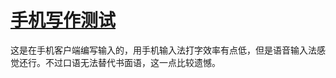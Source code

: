 # [手机写作测试](https://github.com/drunkwretch/drunkwretch.github.io/issues/4)

这是在手机客户端编写输入的，用手机输入法打字效率有点低，但是语音输入法感觉还行。不过口语无法替代书面语，这一点比较遗憾。